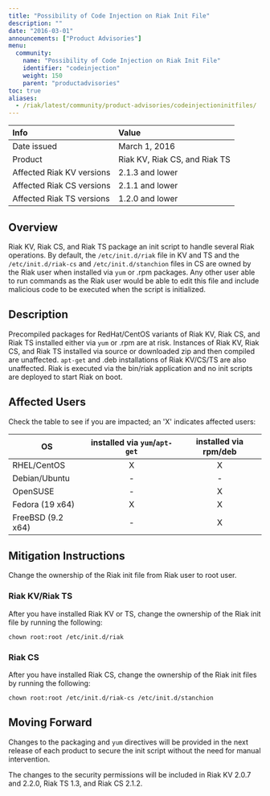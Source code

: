```yaml
---
title: "Possibility of Code Injection on Riak Init File"
description: ""
date: "2016-03-01"
announcements: ["Product Advisories"]
menu:
  community:
    name: "Possibility of Code Injection on Riak Init File"
    identifier: "codeinjection"
    weight: 150
    parent: "productadvisories"
toc: true
aliases:
  - /riak/latest/community/product-advisories/codeinjectioninitfiles/
---
```


Info | Value
:----|:-----
Date issued | March 1, 2016
Product | Riak KV, Riak CS, and Riak TS
Affected Riak KV versions | 2.1.3 and lower
Affected Riak CS versions | 2.1.1 and lower
Affected Riak TS versions | 1.2.0 and lower


## Overview

Riak KV, Riak CS, and Riak TS package an init script to handle several Riak operations. By default, the `/etc/init.d/riak` file in KV and TS and the `/etc/init.d/riak-cs` and `/etc/init.d/stanchion` files in CS are owned by the Riak user when installed via `yum` or .rpm packages. Any other user able to run commands as the Riak user would be able to edit this file and include malicious code to be executed when the script is initialized.


## Description

Precompiled packages for RedHat/CentOS variants of Riak KV, Riak CS, and Riak TS installed either via `yum` or .rpm are at risk. Instances of Riak KV, Riak CS, and Riak TS installed via source or downloaded zip and then compiled are unaffected. `apt-get` and .deb installations of Riak KV/CS/TS are also unaffected. Riak is executed via the bin/riak application and no init scripts are deployed to start Riak on boot.


## Affected Users

Check the table to see if you are impacted; an 'X' indicates affected users:

| OS                | installed via `yum`/`apt-get` | installed via rpm/deb |
| ------------------|:-----------------------------:|:-----:|
| RHEL/CentOS       | X                             | X     |
| Debian/Ubuntu     | -                             | -     |
| OpenSUSE          | -                             | X     |
| Fedora (19 x64)   | X                             | X     |
| FreeBSD (9.2 x64) | -                             | X     |


## Mitigation Instructions

Change the ownership of the Riak init file from Riak user to root user.  

### Riak KV/Riak TS

After you have installed Riak KV or TS, change the ownership of the Riak init file by running the following:

`chown root:root /etc/init.d/riak `

### Riak CS

After you have installed Riak CS, change the ownership of the Riak init files by running the following: 


`chown root:root /etc/init.d/riak-cs /etc/init.d/stanchion`


## Moving Forward

Changes to the packaging and `yum` directives will be provided in the next release of each product to secure the init script without the need for manual intervention.

The changes to the security permissions will be included in Riak KV 2.0.7 and 2.2.0, Riak TS 1.3, and Riak CS 2.1.2.
